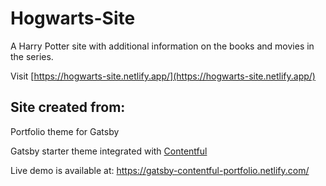 # Hogwarts-Site

A Harry Potter site with additional information on the books and movies in the series. 

Visit [https://hogwarts-site.netlify.app/](https://hogwarts-site.netlify.app/)

## Site created from:

Portfolio theme for Gatsby

Gatsby starter theme integrated with [Contentful](https://www.contentful.com)

Live demo is available at:
https://gatsby-contentful-portfolio.netlify.com/
